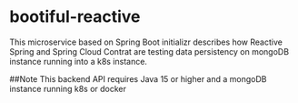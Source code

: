 # bootiful-reactive
This microservice based on Spring Boot initializr describes how Reactive Spring and Spring Cloud Contrat are testing data persistency on mongoDB instance running into a k8s instance.

##Note
This backend API requires Java 15 or higher and a mongoDB instance running k8s or docker
